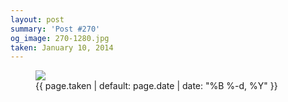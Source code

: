 ```yaml
---
layout: post
summary: 'Post #270'
og_image: 270-1280.jpg
taken: January 10, 2014
---
```


<figure class="post" data-src="{{ site.assets_url }}/{{ page.og_image }}" data-sub-html='#caption-{{ page.id | remove_first: "/" }}'>
<img sizes="(min-width: 700px) 50vw, calc(100vw - 2rem)" src="{{ site.assets_url }}/270-640.jpg" srcset="{{ site.assets_url }}/270-1280.jpg 1280w, {{ site.assets_url }}/270-960.jpg 960w, {{ site.assets_url }}/270-640.jpg 640w, {{ site.assets_url }}/270-320.jpg 320w"/>
<figcaption id='caption-{{ page.id | remove_first: "/" }}'>
<time>{{ page.taken | default: page.date | date: "%B %-d, %Y" }}</time>
</figcaption>
</figure>
